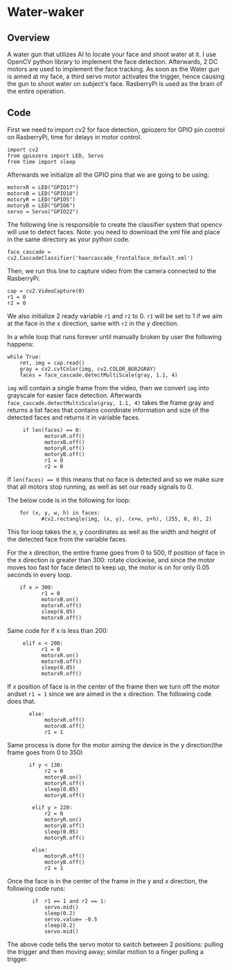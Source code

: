 # Water-waker
## Overview
A water gun that utilizes AI to locate your face and shoot water at it. I use OpenCV python library to implement the face detection. Afterwards, 2 DC motors are used to implement the face tracking. As soon as the Water gun is aimed at my face, a third servo motor activates the trigger, hence causing the gun to shoot water on subject's face. RasberryPi is used as the brain of the entire operation.
## Code
First we need to import cv2 for face detection, gpiozero for GPIO pin control on RasberryPi, time for delays in motor control.
```
import cv2
from gpiozero import LED, Servo
from time import sleep
```
Afterwards we initialize all the GPIO pins that we are going to be using:
```
motorxR = LED("GPIO17")
motorxB = LED("GPIO18")
motoryR = LED("GPIO5")
motoryB = LED("GPIO6")
servo = Servo("GPIO22")
```
The following line is responsible to create the classifier system that opencv will use to detect faces. Note: you need to download the xml file and place in the same directory as your python code.
 ```
 face_cascade = cv2.CascadeClassifier('haarcascade_frontalface_default.xml')
 ```
 Then, we run this line to capture video from the camera connected to the RasberryPi.
 ```
 cap = cv2.VideoCapture(0)
 r1 = 0
 r2 = 0
 ```
 We also initialize 2 ready variable `r1` and `r2` to 0. `r1` will be set to 1 if we aim at the face in the x direction, same with `r2` in the y direction.
 
 In a while loop that runs forever until manually broken by user the following happens:
```
while True:
    ret, img = cap.read()
    gray = cv2.cvtColor(img, cv2.COLOR_BGR2GRAY)
    faces = face_cascade.detectMultiScale(gray, 1.1, 4)
```
`img` will contain a single frame from the video, then we convert `img` into grayscale for easier face detection. Afterwards `face_cascade.detectMultiScale(gray, 1.1, 4)` takes the frame gray and returns a list faces that contains coordinate information and size of the detected faces and returns it in variable faces.

```
     if len(faces) == 0:
            motorxR.off()
            motorxB.off()
            motoryR.off()
            motoryB.off()
            r1 = 0
            r2 = 0
 ```
 If `len(faces) == 0` this means that no face is detected and so we make sure that all motors stop running, as well as set our ready signals to 0.
 
 The below code is in the following for loop:
 ```
     for (x, y, w, h) in faces:
            #cv2.rectangle(img, (x, y), (x+w, y+h), (255, 0, 0), 2)
 ```
 This for loop takes the x, y coordinates as well as the width and height of the detected face from the variable faces.
 
 For the x direction, the entire frame goes from 0 to 500,
 If position of face in the x direction is greater than 300: rotate clockwise, and since the motor moves too fast for face detect to keep up, the motor is on for only 0.05 seconds in every loop.
 ```
     if x > 300:
            r1 = 0
            motorxB.on()
            motorxR.off()
            sleep(0.05)
            motorxB.off()
  ```
 Same code for if x is less than 200:
 ```
      elif x < 200:
            r1 = 0
            motorxR.on()
            motorxB.off()
            sleep(0.05)
            motorxR.off()
 ```
 If x position of face is in the center of the frame then we turn off the motor andset `r1 = 1` since we are aimed in the x direction. The following code does that.
 
```
       else:
            motorxR.off()
            motorxB.off()
            r1 = 1
```
Same process is done for the motor aiming the device in the y direction(the frame goes from 0 to 350)
```
       if y < 130:
            r2 = 0
            motoryB.on()
            motoryR.off()
            sleep(0.05)
            motoryB.off()  
            
        elif y > 220:
            r2 = 0
            motoryR.on()
            motoryB.off()
            sleep(0.05)
            motoryR.off()
        
        else:
            motoryR.off()
            motoryB.off()
            r2 = 1
```
Once the face is in the center of the frame in the y and x direction, the following code runs:
```
        if  r1 == 1 and r2 == 1:
            servo.mid()
            sleep(0.2)
            servo.value= -0.5
            sleep(0.2)
            servo.mid()
```
The above code tells the servo motor to switch between 2 positions: pulling the trigger and then moving away; similar motion to a finger pulling a trigger.
   
 
 
 
 
 
